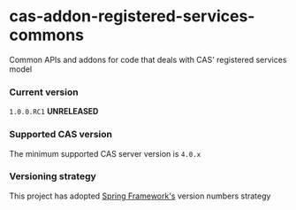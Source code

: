 cas-addon-registered-services-commons
=====================================

Common APIs and addons for code that deals with CAS' registered services model

### Current version
`1.0.0.RC1` **UNRELEASED**

### Supported CAS version
The minimum supported CAS server version is `4.0.x`

### Versioning strategy
This project has adopted [Spring Framework's](https://github.com/spring-projects/spring-build-gradle/wiki/Spring-project-versioning) version numbers strategy
